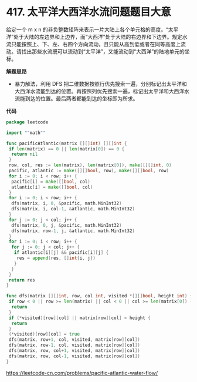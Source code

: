 # 417. 太平洋大西洋水流问题**题目大意** 

给定一个 m x n 的非负整数矩阵来表示一片大陆上各个单元格的高度。“太平洋”处于大陆的左边界和上边界，而“大西洋”处于大陆的右边界和下边界。规定水流只能按照上、下、左、右四个方向流动，且只能从高到低或者在同等高度上流动。请找出那些水流既可以流动到“太平洋”，又能流动到“大西洋”的陆地单元的坐标。

**解题思路**  

- 暴力解法，利用 DFS 把二维数据按照行优先搜索一遍，分别标记出太平洋和大西洋水流能到达的位置。再按照列优先搜索一遍，标记出太平洋和大西洋水流能到达的位置。最后两者都能到达的坐标即为所求。

**代码** 

```go
package leetcode

import ""math""

func pacificAtlantic(matrix [][]int) [][]int {
 if len(matrix) == 0 || len(matrix[0]) == 0 {
  return nil
 }
 row, col, res := len(matrix), len(matrix[0]), make([][]int, 0)
 pacific, atlantic := make([][]bool, row), make([][]bool, row)
 for i := 0; i < row; i++ {
  pacific[i] = make([]bool, col)
  atlantic[i] = make([]bool, col)
 }
 for i := 0; i < row; i++ {
  dfs(matrix, i, 0, &pacific, math.MinInt32)
  dfs(matrix, i, col-1, &atlantic, math.MinInt32)
 }
 for j := 0; j < col; j++ {
  dfs(matrix, 0, j, &pacific, math.MinInt32)
  dfs(matrix, row-1, j, &atlantic, math.MinInt32)
 }
 for i := 0; i < row; i++ {
  for j := 0; j < col; j++ {
   if atlantic[i][j] && pacific[i][j] {
    res = append(res, []int{i, j})
   }
  }
 }
 return res
}

func dfs(matrix [][]int, row, col int, visited *[][]bool, height int) {
 if row < 0 || row >= len(matrix) || col < 0 || col >= len(matrix[0]) {
  return
 }
 if (*visited)[row][col] || matrix[row][col] < height {
  return
 }
 (*visited)[row][col] = true
 dfs(matrix, row+1, col, visited, matrix[row][col])
 dfs(matrix, row-1, col, visited, matrix[row][col])
 dfs(matrix, row, col+1, visited, matrix[row][col])
 dfs(matrix, row, col-1, visited, matrix[row][col])
}
```

https://leetcode-cn.com/problems/pacific-atlantic-water-flow/